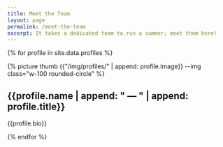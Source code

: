 ```yaml
---
title: Meet the Team
layout: page
permalink: /meet-the-team
excerpt: It takes a dedicated team to run a summer; meet them here!
---
```


{% for profile in site.data.profiles %}

<div class="row my-3">
  <div class="col-8 col-md-3 mx-auto pb-3">
    {% picture thumb {{"/img/profiles/" | append: profile.image}} --img class="w-100 rounded-circle" %}
  </div>
  <div class="col-12 col-md-9">
    <h2 class="card-title">{{profile.name | append: " &mdash; " | append: profile.title}}</h2>
    <p class="card-text">{{profile.bio}}</p>
  </div>
</div>

{% endfor %}

